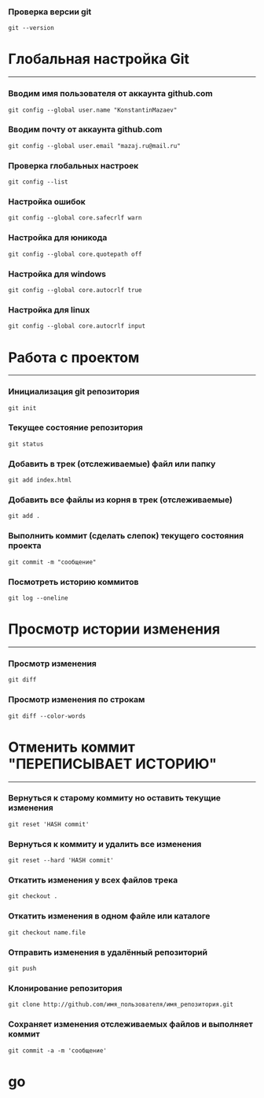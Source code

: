 ### Проверка версии git
```shell
git --version
```

# Глобальная настройка Git
__________________________
### Вводим имя пользователя от аккаунта github.com
```shell
git config --global user.name "KonstantinMazaev"
```
### Вводим почту от аккаунта github.com
```shell
git config --global user.email "mazaj.ru@mail.ru"
```
### Проверка глобальных настроек
```shell
git config --list
```

### Настройка ошибок
```shell
git config --global core.safecrlf warn
```

### Настройка для юникода
```shell
git config --global core.quotepath off
```

### Настройка для windows
```shell
git config --global core.autocrlf true
```
### Настройка для linux
```shell
git config --global core.autocrlf input
```
# Работа с проектом
___________________
### Инициализация git репозитория
```shell
git init
```
### Текущее состояние репозитория
```shell
git status
```
### Добавить в трек (отслеживаемые) файл или папку
```shell
git add index.html
```
### Добавить все файлы из корня в трек (отслеживаемые)
```shell
git add .	
```
### Выполнить коммит (сделать слепок) текущего состояния проекта
```shell
git commit -m "сообщение"
```
### Посмотреть историю коммитов
```shell
git log --oneline 
```
# Просмотр истории изменения
____________________________
### Просмотр изменения
```chell
git diff
```
### Просмотр изменения по строкам 
```shell
git diff --color-words
```
# Отменить коммит "ПЕРЕПИСЫВАЕТ ИСТОРИЮ"
________________________________________
### Вернуться к старому коммиту но оставить текущие изменения
```shell
git reset 'HASH commit'
```
### Вернуться к коммиту и удалить все изменения
```shell
git reset --hard 'HASH commit'
```
### Откатить изменения у всех файлов трека
```shell
git checkout .
```
### Откатить изменения в одном файле или каталоге
```shell
git checkout name.file
```
### Отправить изменения в удалённый репозиторий
```shell
git push
```
### Клонирование репозитория
```shell
git clone http://github.com/имя_пользователя/имя_репозитория.git
```
### Сохраняет изменения отслеживаемых файлов и выполняет коммит
```shell
git commit -a -m 'сообщение'
```
# go
